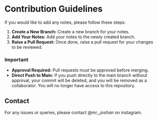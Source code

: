 # Contribution Guidelines
If you would like to add any notes, please follow these steps:
1. **Create a New Branch:** Create a new branch for your notes.
2. **Add Your Notes:** Add your notes to the newly created branch.
3. **Raise a Pull Request:** Once done, raise a pull request for your changes to be reviewed.

### Important
- **Approval Required:** Pull requests must be approved before merging.
- **Direct Push to Main:** If you push directly to the main branch without approval, your commit will be deleted, and you will be removed as a collaborator. You will no longer have access to this repository.

## Contact
For any issues or queries, please contact @mr_._joshan_ on instagram.
